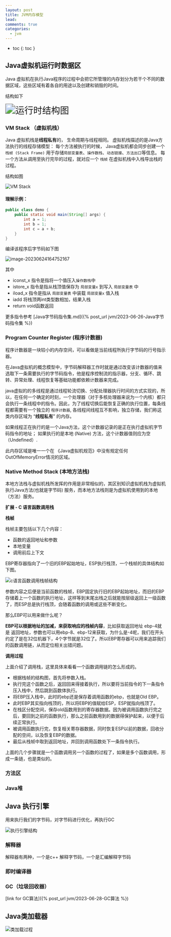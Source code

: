 ```yaml
---
layout: post
title: JVM内存模型
lead:
comments: true
categories:
  - jvm
---
```


- toc
{: toc }

## Java虚拟机运行时数据区

Java 虚拟机在执行Java程序的过程中会把它所管理的内存划分为若干个不同的数据区域，这些区域有着各自的用途以及创建和销毁的时间。

结构如下

<img src="/assets/images/jvm/JVM内存模型/pic_3.png" alt="运行时结构图" style="zoom: 200%;" />

### VM Stack （虚拟机栈）

Java 虚拟机栈是**线程私有**的， 生命周期与线程相同。 虚拟机栈描述的是Java方法执行的线程存储模型： 每个方法被执行的时候，
Java虚拟机都会同步创建一个 `栈帧 (Stack Frame)` 用于存储`局部变量表`、`操作数栈`、`动态链接`、`方法出口`等信息。
每一个方法从调用至执行完毕的过程，就对应一个 `栈帧` 在虚拟机栈中入栈导出栈的过程。

结构如图

![VM Stack](/assets/images/jvm/JVM内存模型/pic_1.png)

#### 理解示例：

```java
public class demo {
    public static void main(String[] args) {
        int a = 1;
        int b = 1;
        int c = a + b;
    }
}
```

编译该程序后字节码如下图

![image-20230624164752167](/assets/images/jvm/JVM内存模型/pic_2.png)

其中

- iconst_x 指令是指将一个值压入`操作数栈`中
- istore_x 指令是指从栈顶值保存为 `局部变量x` 到写入 `局部变量表` 中
- iload_x 指令是指从 `局部变量表` 中装载 `局部变量x` 值入栈
- iadd 将栈顶两int类型数相加，结果入栈
- return void函数返回

更多指令参考 [Java字节码指令集.md]({% post_url jvm/2023-06-26-Java字节码指令集 %})

### Program Counter Register (程序计数器)

程序计数器是一块较小的内存空间，可以看做是当前线程所执行字节码的行号指示器。

在Java虚拟机的概念模型中，字节码解释器工作时就是通过改变该计数器的值来选取下一条需要执行的字节码指令，他是程序控制流的指示器，分支、循环、跳转、异常处理、线程恢复等基础功能都依赖计数器来完成。

java虚拟的的多线程是通过线程轮流切换、分配处理器执行时间的方式实现的，所以，在任何一个确定的时刻，一个处理器（对于多核处理器来说为一个内核）都只会执行一条线程中的指令。因此，为了线程切换后能恢复正确的执行位置，每条线程都需要有一个独立的 `程序计数器`,
各线程间线程互不影响，独立存储，我们称这类内存区域为 “**线程私有**” 的内存。

如果线程正在执行的是一个Java方法，这个计数器记录的是正在执行虚拟机字节码指令的地址； 如果执行的是本地 (Native)
方法，这个计数器值则应为空 （Undefined）.

此内存区域是唯一一个在 《Java虚拟机规范》中没有规定任何 OutOfMemoryError情况的区域。

### Native Method Stack (本地方法栈)

本地方法栈与虚拟机栈所发挥的作用是非常相似的，其区别知识虚拟机栈为虚拟机执行Java方法(也就是字节码)
服务，而本地方法栈则是为虚拟机使用到的本地（方法）服务。

**扩展 - C 语言函数调用栈**

**栈帧**

栈帧主要包括以下几个内容：

- 函数的返回地址和参数
- 本地变量
- 调用前后上下文

EBP寄存器指向了一个旧的EBP起始地址，ESP执行栈顶，一个栈帧的具体结构如下图。

![c语言函数调用栈帧结构](/assets/images/jvm/JVM内存模型/pic_4.png)

参数内容之后便是当前函数的栈帧，EBP固定执行旧的EBP起始地址，而旧的EBP存储着上一个函数的执行地址，这样等到末尾出栈之后就能按层级返回上一级函数了，而ESP总是执行栈顶，会随着函数的调用或这些不断变化。

那么EBP可以用来做什么呢？

**EBP可以根据地址的加减，来获取响应的栈帧内容**，比如获取返回地址 ebp-4就是
返回地址，参数也可以用ebp-8、ebp-12来获取，为什么是-4呢，我们在开头约定了是在32位机器下，4个字节就是32位了。所以EBP寄存器可以用来追踪我们的函数调用链，从而定位相关出错问题。

**调用过程**

上面介绍了调用栈，这里具体来看看一个函数调用链的怎么形成的。

- 根据栈帧的结构图，首先将参数入栈。
- 执行完这个函数之后，返回回来得接着执行，所以要将当前指令的下一条指令压入栈中，然后跳到函数体执行。
- 将EBP压入栈中，此时的ebp还是保存着调用函数的ebp，也就是Old EBP。
- 此时EBP其实指向栈顶的，所以将EBP的值赋给ESP，ESP就指向栈顶了。
- 在栈区分配空间，保存old函数用到的寄存器数据。因为被调用函数执行完之后，要回到之前的函数执行，那么之前函数用到的数据得保护起来，以便于后续正常执行。
- 被调用函数执行完，恢复相关寄存器数据，同时恢复ESP以前的数据，回收分配的空间，以及恢复EBP的数据。
- 最后从栈帧中取到返回地址，并回到调用函数处下一条指令执行。

上面的几个步骤就是一个函数调用另一个函数的过程了，如果是多个函数调用，形成一条链，也是类似的。

### 方法区

### Java堆

## Java 执行引擎

用来执行我们的字节码，对字节码进行优化，再执行GC

![执行引擎结构](/assets/images/jvm/JVM内存模型/pic_5.png)

### 解释器

解释器有两种，一个是c++ 解释字节码，一个是汇编解释字节码

### 即时编译器

### GC（垃圾回收器）

[link for GC算法]({% post_url jvm/2023-06-28-GC算法 %})

## Java类加载器

![类加载过程](/assets/images/jvm/JVM内存模型/pic_6.png)